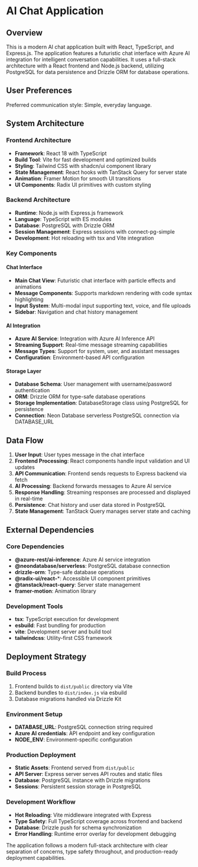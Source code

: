 # AI Chat Application

## Overview

This is a modern AI chat application built with React, TypeScript, and Express.js. The application features a futuristic chat interface with Azure AI integration for intelligent conversation capabilities. It uses a full-stack architecture with a React frontend and Node.js backend, utilizing PostgreSQL for data persistence and Drizzle ORM for database operations.

## User Preferences

Preferred communication style: Simple, everyday language.

## System Architecture

### Frontend Architecture
- **Framework**: React 18 with TypeScript
- **Build Tool**: Vite for fast development and optimized builds
- **Styling**: Tailwind CSS with shadcn/ui component library
- **State Management**: React hooks with TanStack Query for server state
- **Animation**: Framer Motion for smooth UI transitions
- **UI Components**: Radix UI primitives with custom styling

### Backend Architecture
- **Runtime**: Node.js with Express.js framework
- **Language**: TypeScript with ES modules
- **Database**: PostgreSQL with Drizzle ORM
- **Session Management**: Express sessions with connect-pg-simple
- **Development**: Hot reloading with tsx and Vite integration

### Key Components

#### Chat Interface
- **Main Chat View**: Futuristic chat interface with particle effects and animations
- **Message Components**: Supports markdown rendering with code syntax highlighting
- **Input System**: Multi-modal input supporting text, voice, and file uploads
- **Sidebar**: Navigation and chat history management

#### AI Integration
- **Azure AI Service**: Integration with Azure AI Inference API
- **Streaming Support**: Real-time message streaming capabilities
- **Message Types**: Support for system, user, and assistant messages
- **Configuration**: Environment-based API configuration

#### Storage Layer
- **Database Schema**: User management with username/password authentication
- **ORM**: Drizzle ORM for type-safe database operations
- **Storage Implementation**: DatabaseStorage class using PostgreSQL for persistence
- **Connection**: Neon Database serverless PostgreSQL connection via DATABASE_URL

## Data Flow

1. **User Input**: User types message in the chat interface
2. **Frontend Processing**: React components handle input validation and UI updates
3. **API Communication**: Frontend sends requests to Express backend via fetch
4. **AI Processing**: Backend forwards messages to Azure AI service
5. **Response Handling**: Streaming responses are processed and displayed in real-time
6. **Persistence**: Chat history and user data stored in PostgreSQL
7. **State Management**: TanStack Query manages server state and caching

## External Dependencies

### Core Dependencies
- **@azure-rest/ai-inference**: Azure AI service integration
- **@neondatabase/serverless**: PostgreSQL database connection
- **drizzle-orm**: Type-safe database operations
- **@radix-ui/react-***: Accessible UI component primitives
- **@tanstack/react-query**: Server state management
- **framer-motion**: Animation library

### Development Tools
- **tsx**: TypeScript execution for development
- **esbuild**: Fast bundling for production
- **vite**: Development server and build tool
- **tailwindcss**: Utility-first CSS framework

## Deployment Strategy

### Build Process
1. Frontend builds to `dist/public` directory via Vite
2. Backend bundles to `dist/index.js` via esbuild
3. Database migrations handled via Drizzle Kit

### Environment Setup
- **DATABASE_URL**: PostgreSQL connection string required
- **Azure AI credentials**: API endpoint and key configuration
- **NODE_ENV**: Environment-specific configuration

### Production Deployment
- **Static Assets**: Frontend served from `dist/public`
- **API Server**: Express server serves API routes and static files
- **Database**: PostgreSQL instance with Drizzle migrations
- **Sessions**: Persistent session storage in PostgreSQL

### Development Workflow
- **Hot Reloading**: Vite middleware integrated with Express
- **Type Safety**: Full TypeScript coverage across frontend and backend
- **Database**: Drizzle push for schema synchronization
- **Error Handling**: Runtime error overlay for development debugging

The application follows a modern full-stack architecture with clear separation of concerns, type safety throughout, and production-ready deployment capabilities.